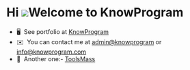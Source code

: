 <!-- ## Hi there 👋 -->

<!--
**Know-Program/Know-Program** is a ✨ _special_ ✨ repository because its `README.md` (this file) appears on your GitHub profile.

Here are some ideas to get you started:

- 🔭 I’m currently working on ...
- 🌱 I’m currently learning ...
- 👯 I’m looking to collaborate on ...
- 🤔 I’m looking for help with ...
- 💬 Ask me about ...
- 📫 How to reach me: ...
- 😄 Pronouns: ...
- ⚡ Fun fact: ...
-->
Hi ![](https://user-images.githubusercontent.com/18350557/176309783-0785949b-9127-417c-8b55-ab5a4333674e.gif)Welcome to KnowProgram
===================================================================================================================================

*   🖥️  See portfolio at [KnowProgram](http://knowprogram.com/)
*   ✉️  You can contact me at [admin@knowprogram](mailto:admin@knowprogram) or [info@knowprogram.com](mailto:info@knowprogram.com)
*   🚀  Another one:- [ToolsMass](http://www.toolsmass.com/)
